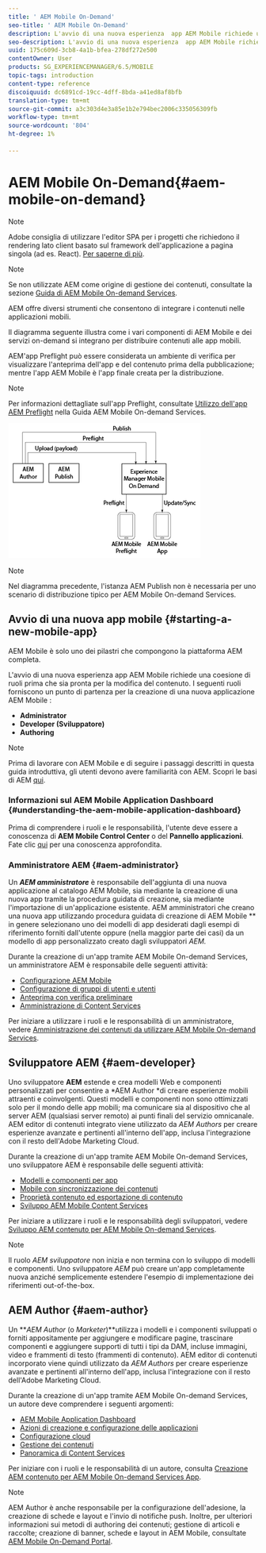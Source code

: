 ```yaml
---
title: ' AEM Mobile On-Demand'
seo-title: ' AEM Mobile On-Demand'
description: L'avvio di una nuova esperienza  app AEM Mobile richiede una coesione di ruoli prima che sia pronta per la modifica del contenuto. Seguite questa pagina per iniziare a usare AEM servizi on-demand mobili.
seo-description: L'avvio di una nuova esperienza  app AEM Mobile richiede una coesione di ruoli prima che sia pronta per la modifica del contenuto. Seguite questa pagina per iniziare a usare AEM servizi on-demand mobili.
uuid: 175c609d-3cb8-4a1b-bfea-278df272e500
contentOwner: User
products: SG_EXPERIENCEMANAGER/6.5/MOBILE
topic-tags: introduction
content-type: reference
discoiquuid: dc6891cd-19cc-4dff-8bda-a41ed8af8bfb
translation-type: tm+mt
source-git-commit: a3c303d4e3a85e1b2e794bec2006c335056309fb
workflow-type: tm+mt
source-wordcount: '804'
ht-degree: 1%

---
```



#  AEM Mobile On-Demand{#aem-mobile-on-demand}

>[!NOTE]
>
> Adobe consiglia di utilizzare l&#39;editor SPA per i progetti che richiedono il rendering lato client basato sul framework dell&#39;applicazione a pagina singola (ad es. React). [Per saperne di più](/help/sites-developing/spa-overview.md).

>[!NOTE]
>
>Se non utilizzate AEM come origine di gestione dei contenuti, consultate la sezione [ Guida di AEM Mobile On-demand Services](https://helpx.adobe.com/digital-publishing-solution/topics.html).

AEM offre diversi strumenti che consentono di integrare i contenuti nelle applicazioni mobili.

Il diagramma seguente illustra come i vari componenti di  AEM Mobile e dei servizi on-demand si integrano per distribuire contenuti alle app mobili.

AEM&#39;app Preflight può essere considerata un ambiente di verifica per visualizzare l&#39;anteprima dell&#39;app e del contenuto prima della pubblicazione; mentre l&#39;app AEM Mobile  è l&#39;app finale creata per la distribuzione.

>[!NOTE]
>
>Per informazioni dettagliate sull&#39;app Preflight, consultate [Utilizzo dell&#39;app AEM Preflight](https://helpx.adobe.com/digital-publishing-solution/help/preflight-app.html) nella Guida  AEM Mobile On-demand Services.

![chlimage_1-171](assets/chlimage_1-171.png)

>[!NOTE]
>
>Nel diagramma precedente, l&#39;istanza AEM Publish non è necessaria per uno scenario di distribuzione tipico per  AEM Mobile On-demand Services.

## Avvio di una nuova app mobile {#starting-a-new-mobile-app}

 AEM Mobile è solo uno dei pilastri che compongono la piattaforma AEM completa.

L&#39;avvio di una nuova esperienza  app AEM Mobile richiede una coesione di ruoli prima che sia pronta per la modifica del contenuto. I seguenti ruoli forniscono un punto di partenza per la creazione di una nuova applicazione AEM Mobile :

* **Administrator**
* **Developer (Sviluppatore)**
* **Authoring**

>[!NOTE]
>
>Prima di lavorare con  AEM Mobile e di seguire i passaggi descritti in questa guida introduttiva, gli utenti devono avere familiarità con AEM. Scopri le basi di AEM [qui](/help/sites-deploying/deploy.md).

### Informazioni sul  AEM Mobile Application Dashboard {#understanding-the-aem-mobile-application-dashboard}

Prima di comprendere i ruoli e le responsabilità, l&#39;utente deve essere a conoscenza di **AEM Mobile Control Center** o del **Pannello applicazioni**. Fate clic [qui](/help/mobile/mobile-apps-ondemand-application-dashboard.md) per una conoscenza approfondita.

### Amministratore AEM {#aem-administrator}

Un ***AEM amministratore*** è responsabile dell&#39;aggiunta di una nuova applicazione al  catalogo AEM Mobile, sia mediante la creazione di una nuova app tramite la procedura guidata di creazione, sia mediante l&#39;importazione di un&#39;applicazione esistente. AEM amministratori che creano una nuova app utilizzando  procedura guidata di creazione di AEM Mobile ** in genere selezionano uno dei modelli di app desiderati dagli esempi di riferimento forniti dall&#39;utente oppure (nella maggior parte dei casi) da un modello di app personalizzato creato dagli sviluppatori *AEM.*

Durante la creazione di un&#39;app tramite  AEM Mobile On-demand Services, un amministratore AEM è responsabile delle seguenti attività:

* [Configurazione  AEM Mobile](/help/mobile/aem-mobile-setup.md)
* [Configurazione di gruppi di utenti e utenti](/help/mobile/aem-mobile-configure-users.md)
* [Anteprima con verifica preliminare](/help/mobile/aem-mobile-manage-ondemand-services.md)
* [Amministrazione di Content Services](/help/mobile/developing-content-services.md)

Per iniziare a utilizzare i ruoli e le responsabilità di un amministratore, vedere [Amministrazione dei contenuti da utilizzare  AEM Mobile On-demand Services](/help/mobile/aem-mobile.md).

## Sviluppatore AEM {#aem-developer}

Uno sviluppatore **AEM** estende e crea modelli Web e componenti personalizzati per consentire a *AEM Author *di creare esperienze mobili attraenti e coinvolgenti. Questi modelli e componenti non sono ottimizzati solo per il mondo delle app mobili; ma comunicare sia al dispositivo che al server AEM (qualsiasi server remoto) ai punti finali del servizio omnicanale. AEM editor di contenuti integrato viene utilizzato da *AEM Authors* per creare esperienze avanzate e pertinenti all&#39;interno dell&#39;app, inclusa l&#39;integrazione con il resto dell&#39;Adobe Marketing Cloud.

Durante la creazione di un&#39;app tramite  AEM Mobile On-demand Services, uno sviluppatore AEM è responsabile delle seguenti attività:

* [Modelli e componenti per app](/help/mobile/app-templates-and-components1.md)
* [Mobile con sincronizzazione dei contenuti](/help/mobile/mobile-ondemand-contentsync.md)
* [Proprietà contenuto ed esportazione di contenuto](/help/mobile/on-demand-content-properties-exporting.md)
* [Sviluppo  AEM Mobile Content Services](//help/mobile/developing-content-services.md)

Per iniziare a utilizzare i ruoli e le responsabilità degli sviluppatori, vedere [Sviluppo AEM contenuto per  AEM Mobile On-demand Services](/help/mobile/aem-mobile-on-demand.md).

>[!NOTE]
>
>Il ruolo *AEM sviluppatore* non inizia e non termina con lo sviluppo di modelli e componenti. Uno sviluppatore *AEM* può creare un&#39;app completamente nuova anziché semplicemente estendere l&#39;esempio di implementazione dei riferimenti out-of-the-box.

## AEM Author {#aem-author}

Un ***AEM Author* (o *Marketer*)**utilizza i modelli e i componenti sviluppati o forniti appositamente per aggiungere e modificare pagine, trascinare componenti e aggiungere supporti di tutti i tipi da DAM, incluse immagini, video e frammenti di testo (frammenti di contenuto). AEM editor di contenuti incorporato viene quindi utilizzato da *AEM Authors* per creare esperienze avanzate e pertinenti all&#39;interno dell&#39;app, inclusa l&#39;integrazione con il resto dell&#39;Adobe Marketing Cloud.

Durante la creazione di un&#39;app tramite  AEM Mobile On-demand Services, un autore deve comprendere i seguenti argomenti:

* [ AEM Mobile Application Dashboard](/help/mobile/mobile-apps-ondemand-application-dashboard.md)
* [Azioni di creazione e configurazione delle applicazioni](/help/mobile/mobile-apps-ondemand-application-create-configure-action.md)
* [Configurazione cloud](/help/mobile/mobile-on-demand-associating-an-on-demand-app-to-cloud-configuration.md)
* [Gestione dei contenuti](/help/mobile/mobile-apps-ondemand-manage-content-ondemand.md)
* [Panoramica di Content Services](/help/mobile/develop-content-as-a-service.md)

Per iniziare con i ruoli e le responsabilità di un autore, consulta [Creazione AEM contenuto per  AEM Mobile On-demand Services App](/help/mobile/mobile-apps-ondemand.md).

>[!NOTE]
>
>AEM Author è anche responsabile per la configurazione dell&#39;adesione, la creazione di schede e layout e l&#39;invio di notifiche push. Inoltre, per ulteriori informazioni sui metodi di authoring dei contenuti; gestione di articoli e raccolte; creazione di banner, schede e layout in  AEM Mobile, consultate [ AEM Mobile On-Demand Portal](https://helpx.adobe.com/digital-publishing-solution/topics.html#dynamicpod_reference_2).

